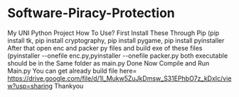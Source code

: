 # Software-Piracy-Protection
My UNI Python Project
How To Use? First Install These Through Pip (pip install tk, pip install cryptography, pip install pygame, pip install pyinstaller After that open enc and packer py files and build exe of these files (pyinstaller --onefile enc.py,pyinstaller --onefile packer.py both executable should be in the Same folder as main.py Done Now Compile and Run Main.py You can get already build file here= https://drive.google.com/file/d/1l_Mukw5ZuJkDmsw_S31EPhbO7z_kDxIc/view?usp=sharing Thankyou
